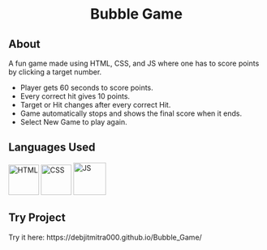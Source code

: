 <h1 align="center">Bubble Game</h1>


<!-- --------------------------------------------------------------------------------------------------------------------------------------------------------- -->

<h2>About</h2>

A fun game made using HTML, CSS, and JS where one has to score points by clicking a target number.
- Player gets 60 seconds to score points.
- Every correct hit gives 10 points.
- Target or Hit changes after every correct Hit.
- Game automatically stops and shows the final score when it ends.
- Select New Game to play again.
<!-- --------------------------------------------------------------------------------------------------------------------------------------------------------- -->

<h2>Languages Used</h2>

<p>
  <img src="https://dmicon.netlify.app/img/HTML.png" alt="HTML" width="60px" />
  <img src="https://dmicon.netlify.app/img/CSS.png" alt="CSS" width="60px" />
  <img src="https://dmicon.netlify.app/img/JS.png" alt="JS" width="64px" />
</p>

<!-- --------------------------------------------------------------------------------------------------------------------------------------------------------- -->

<h2>Try Project</h2>
<p>Try it here: https://debjitmitra000.github.io/Bubble_Game/</p>

<!-- --------------------------------------------------------------------------------------------------------------------------------------------------------- -->
 
